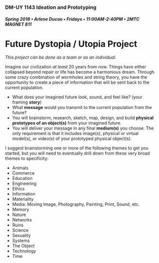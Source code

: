 ### DM-UY 1143 Ideation and Prototyping

##### Spring 2018 • Arlene Ducao • Fridays • 11:00AM-2:40PM • 2MTC MAGNET 811

# Future Dystopia / Utopia Project

_This project can be done as a team or as an individual._

Imagine our civilization _at least_ 20 years from now. Things have either collapsed beyond repair or life has become a harmonious dream. Through some crazy combination of wormholes and string theory, you have the opportunity to create a piece of information that will be sent back to the current population.

* What does your imagined future look, sound, and feel like? \(your framing **story**\)
* What **message** would you transmit to the current population from the future? 
* You will brainstorm, research, sketch, map, design, and build **physical prototypes of an object\(s\)** from your imagined future.
* You will deliver your message in any final **medium\(s\)** you choose. The only requirement is that it includes image\(s\), physical or virtual model\(s\), or video\(s\) of your prototyped physical object\(s\).

I suggest brainstorming one or more of the following themes to get you started, but you will need to eventually drill down from these very broad themes to specificity:

* Animals
* Commerce
* Education
* Engineering
* Ethics
* Information
* Materiality
* Media: Moving Image, Photography, Painting, Print, Sound, etc.
* Memory
* Nature
* Networks
* Ruins
* Science
* Sexuality
* Systems
* The Object
* Technology
* Time



